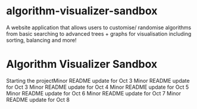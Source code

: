 # algorithm-visualizer-sandbox
A website application that allows users to customise/ randomise algorithms from basic searching to advanced trees + graphs for visualisation including sorting, balancing and more!
# Algorithm Visualizer Sandbox
Starting the projectMinor README update for Oct 3
Minor README update for Oct 3
Minor README update for Oct 4
Minor README update for Oct 5
Minor README update for Oct 6
Minor README update for Oct 7
Minor README update for Oct 8

